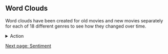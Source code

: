 
## Word Clouds

Word clouds have been created for old movies and new movies separately for each of 18 different genres to see how they changed over time.

<!-- Markdown is not completely supported within <details> tag so images must be inserted with html syntax -->
<details>
  <summary>Action</summary>

  <div class="wordcloud_div">
    <img src="images/wordclouds/OldActionWC.jpg" class="wordcloud" width="47%"/>
    <img src="images/wordclouds/NewActionWC.jpg" class="wordcloud" <!--class="wordcloud_clear"--> width="47%"/>
  </div>

  Action blah is different because blah blah blah

</details>


<!--![Old Action Word Cloud](images/wordclouds/OldActionWC.jpg)



[New Action Word Cloud]: images/wordclouds/NewActionWC.jpg
-->


[Next page: Sentiment](sentiment.md)
